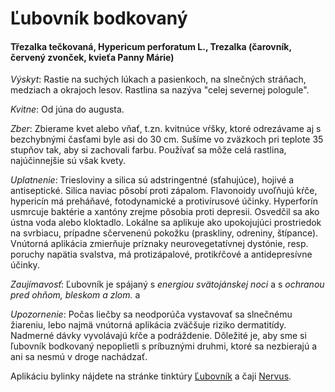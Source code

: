 Ľubovník bodkovaný
==================

#### Třezalka tečkovaná, Hypericum perforatum L., Trezalka (čarovník, červený zvonček, kvieťa Panny Márie)

*Výskyt*: Rastie na suchých lúkach a pasienkoch, na slnečných stráňach, medziach
a okrajoch lesov. Rastlina sa nazýva "celej severnej pologule".

*Kvitne*: Od júna do augusta.

*Zber*: Zbierame kvet alebo vňať, t.zn. kvitnúce vŕšky, ktoré odrezávame aj s
bezchybnými časťami byle asi do 30 cm. Sušíme vo zväzkoch pri teplote 35 stupňov
tak, aby si zachovali farbu. Používať sa môže celá rastlina, najúčinnejšie sú
však kvety.

*Uplatnenie*: Triesloviny a silica sú adstringentné (sťahujúce), hojivé a
antiseptické. Silica naviac pôsobí proti zápalom. Flavonoidy uvoľňujú kŕče,
hypericín má preháňavé, fotodynamické a protivírusové účinky. Hyperforín
usmrcuje baktérie a xantóny zrejme pôsobia proti depresii. Osvedčil sa ako ústna
voda alebo kloktadlo. Lokálne sa aplikuje ako upokojujúci prostriedok na
svrbiacu, prípadne sčervenenú pokožku (praskliny, odreniny, štípance). Vnútorná
aplikácia zmierňuje príznaky neurovegetatívnej dystónie, resp. poruchy napätia
svalstva, má protizápalové, protikŕčové a antidepresívne účinky.

*Zaujímavosť*: Ľubovník je spájaný s *energiou svätojánskej noci* a s *ochranou
pred ohňom, bleskom a zlom.* a

*Upozornenie*: Počas liečby sa neodporúča vystavovať sa slnečnému žiareniu, lebo
najmä vnútorná aplikácia zväčšuje riziko dermatitídy. Nadmerné dávky vyvolávajú
kŕče a podráždenie. Dôležité je, aby sme si ľubovník bodkovaný nepoplietli s
príbuznými druhmi, ktoré sa nezbierajú a ani sa nesmú v droge nachádzať.

Aplikáciu bylinky nájdete na stránke tinktúry
[Ľubovník](/tinktury-jednobylinkove/lubovnik) a čaji [Nervus](/caje/nervus).

